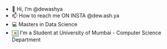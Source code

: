- 👋 Hi, I’m @dewashya
- 📫 How to reach me ON INSTA @dew.ash.ya
- 💻 Masters in Data Science
- <img src = 68747470733a2f2f756463732e6d752e61632e696e2f776562696d616765732f646570745f6c6f676f2e706e67.png align="Center" height=18 width=18></img> I'm a Student at University of Mumbai - Computer Science Department 
<!---
dewashya/dewashya is a ✨ special ✨ repository because its `README.md` (this file) appears on your GitHub profile.
You can click the Preview link to take a look at your changes.
--->
